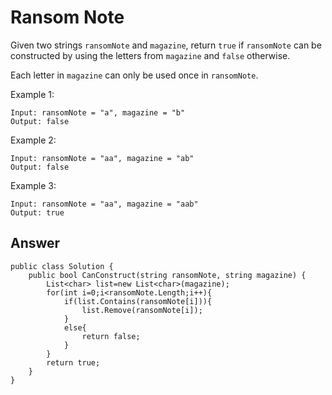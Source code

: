 # Ransom Note
Given two strings `ransomNote` and `magazine`, return `true` if `ransomNote` can be constructed by using the letters from `magazine` and `false` otherwise.

Each letter in `magazine` can only be used once in `ransomNote`.

Example 1:
```
Input: ransomNote = "a", magazine = "b"
Output: false
```
Example 2:
```
Input: ransomNote = "aa", magazine = "ab"
Output: false
```
Example 3:
```
Input: ransomNote = "aa", magazine = "aab"
Output: true
```
## Answer
```
public class Solution {
    public bool CanConstruct(string ransomNote, string magazine) {
        List<char> list=new List<char>(magazine);
        for(int i=0;i<ransomNote.Length;i++){
            if(list.Contains(ransomNote[i])){
                list.Remove(ransomNote[i]);
            }
            else{
                return false;
            }
        }
        return true;
    }
}
```